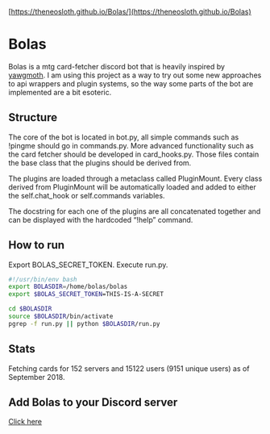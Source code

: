 [https://theneosloth.github.io/Bolas/](https://theneosloth.github.io/Bolas)

# Bolas

Bolas is a mtg card-fetcher discord bot that is heavily inspired by [yawgmoth](https://github.com/Lerker3/yawgmoth). I am using this project as a way to try out some new approaches to api wrappers and plugin systems, so the way some parts of the bot are implemented are a bit esoteric.

## Structure

The core of the bot is located in bot.py, all simple commands such as !pingme should go in commands.py. More advanced functionality such as the card fetcher should be developed in card_hooks.py. Those files contain the base class that the plugins should be derived from.

The plugins are loaded through a metaclass called PluginMount. Every class derived from PluginMount will be automatically loaded and added to either the self.chat_hook or self.commands variables.

The docstring for each one of the plugins are all concatenated together and can be displayed with the hardcoded “!help” command.

## How to run

Export BOLAS_SECRET_TOKEN. Execute run.py.

```sh
#!/usr/bin/env bash
export BOLASDIR=/home/bolas/bolas
export $BOLAS_SECRET_TOKEN=THIS-IS-A-SECRET

cd $BOLASDIR
source $BOLASDIR/bin/activate
pgrep -f run.py || python $BOLASDIR/run.py

```

## Stats

Fetching cards for 152 servers and 15122 users (9151 unique users) as of September 2018.

## Add Bolas to your Discord server

[Click here](https://discordapp.com/oauth2/authorize?client_id=245372541915365377&scope=bot&permissions=0)
